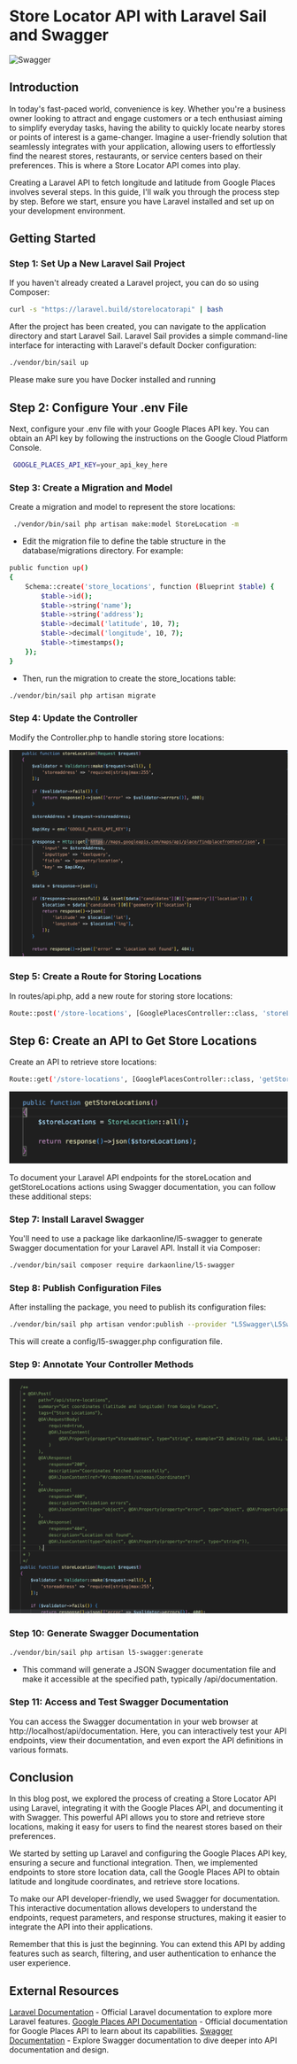 # Store Locator API with Laravel Sail and Swagger

![Swagger](assets/images/swagger.png)

## Introduction

In today's fast-paced world, convenience is key. Whether you're a business owner looking to attract and engage customers or a tech enthusiast aiming to simplify everyday tasks, having the ability to quickly locate nearby stores or points of interest is a game-changer. Imagine a user-friendly solution that seamlessly integrates with your application, allowing users to effortlessly find the nearest stores, restaurants, or service centers based on their preferences. This is where a Store Locator API comes into play.

Creating a Laravel API to fetch longitude and latitude from Google Places involves several steps. In this guide, I'll walk you through the process step by step. Before we start, ensure you have Laravel installed and set up on your development environment.

## Getting Started

### Step 1: Set Up a New Laravel Sail Project

If you haven't already created a Laravel project, you can do so using Composer:

```bash
curl -s "https://laravel.build/storelocatorapi" | bash
```

After the project has been created, you can navigate to the application directory and start Laravel Sail. Laravel Sail provides a simple command-line interface for interacting with Laravel's default Docker configuration:

```bash
./vendor/bin/sail up
```

Please make sure you have Docker installed and running

## Step 2: Configure Your .env File

Next, configure your .env file with your Google Places API key. You can obtain an API key by following the instructions on the Google Cloud Platform Console.

```bash
 GOOGLE_PLACES_API_KEY=your_api_key_here
```

### Step 3: Create a Migration and Model

Create a migration and model to represent the store locations:

```bash
 ./vendor/bin/sail php artisan make:model StoreLocation -m
```

-   Edit the migration file to define the table structure in the database/migrations directory. For example:

```bash
public function up()
{
    Schema::create('store_locations', function (Blueprint $table) {
        $table->id();
        $table->string('name');
        $table->string('address');
        $table->decimal('latitude', 10, 7);
        $table->decimal('longitude', 10, 7);
        $table->timestamps();
    });
}

```

-   Then, run the migration to create the store_locations table:

```bash
./vendor/bin/sail php artisan migrate

```

### Step 4: Update the Controller

Modify the Controller.php to handle storing store locations:

<img src="screenshots/storelocator.png" alt="Save Store Location" />

### Step 5: Create a Route for Storing Locations

In routes/api.php, add a new route for storing store locations:

```bash
Route::post('/store-locations', [GooglePlacesController::class, 'storeLocation']);


```

## Step 6: Create an API to Get Store Locations

Create an API to retrieve store locations:

```bash
Route::get('/store-locations', [GooglePlacesController::class, 'getStoreLocations']);


```

<img src="screenshots/getstorelocation.png" alt="get Store Location" />

To document your Laravel API endpoints for the storeLocation and getStoreLocations actions using Swagger documentation, you can follow these additional steps:

### Step 7: Install Laravel Swagger

You'll need to use a package like darkaonline/l5-swagger to generate Swagger documentation for your Laravel API. Install it via Composer:

```bash
./vendor/bin/sail composer require darkaonline/l5-swagger


```

### Step 8: Publish Configuration Files

After installing the package, you need to publish its configuration files:

```bash
./vendor/bin/sail php artisan vendor:publish --provider "L5Swagger\L5SwaggerServiceProvider"


```

This will create a config/l5-swagger.php configuration file.

### Step 9: Annotate Your Controller Methods

<img src="screenshots/annotation.png" alt="Swaggger Annotation" />

### Step 10: Generate Swagger Documentation

```bash
./vendor/bin/sail php artisan l5-swagger:generate
```

-   This command will generate a JSON Swagger documentation file and make it accessible at the specified path, typically /api/documentation.

### Step 11: Access and Test Swagger Documentation

You can access the Swagger documentation in your web browser at http://localhost/api/documentation. Here, you can interactively test your API endpoints, view their documentation, and even export the API definitions in various formats.

## Conclusion

In this blog post, we explored the process of creating a Store Locator API using Laravel, integrating it with the Google Places API, and documenting it with Swagger. This powerful API allows you to store and retrieve store locations, making it easy for users to find the nearest stores based on their preferences.

We started by setting up Laravel and configuring the Google Places API key, ensuring a secure and functional integration. Then, we implemented endpoints to store store location data, call the Google Places API to obtain latitude and longitude coordinates, and retrieve store locations.

To make our API developer-friendly, we used Swagger for documentation. This interactive documentation allows developers to understand the endpoints, request parameters, and response structures, making it easier to integrate the API into their applications.

Remember that this is just the beginning. You can extend this API by adding features such as search, filtering, and user authentication to enhance the user experience.

## External Resources

[Laravel Documentation](https://laravel.com/docs) - Official Laravel documentation to explore more Laravel features.
[Google Places API Documentation](https://developers.google.com/maps/documentation/places/overview) - Official documentation for Google Places API to learn about its capabilities.
[Swagger Documentation](https://swagger.io/docs/) - Explore Swagger documentation to dive deeper into API documentation and design.
